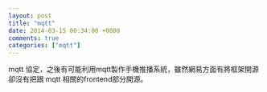 ```yaml
---
layout: post
title: "mqtt"
date: 2014-03-15 00:34:00 +0800
comments: true
categories: ["mqtt"]
---
```



<!-- more -->

mqtt 協定，之後有可能利用mqtt製作手機推播系統，雖然網易方面有將框架開源卻沒有把跟
mqtt 相關的frontend部分開源。